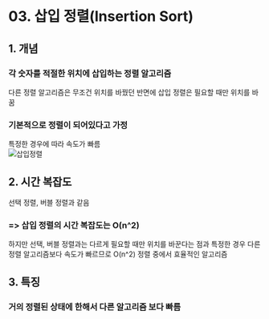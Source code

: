 # 03. 삽입 정렬(Insertion Sort)  

## 1. 개념  
### 각 숫자를 적절한 위치에 삽입하는 정렬 알고리즘  
다른 정렬 알고리즘은 무조건 위치를 바꿨던 반면에 삽입 정렬은 필요할 때만 위치를 바꿈  
### 기본적으로 정렬이 되어있다고 가정  
특정한 경우에 따라 속도가 빠름  
![삽입정렬](https://user-images.githubusercontent.com/31130917/105148881-3c279f00-5b46-11eb-9d46-eb2541154cc3.PNG)  

## 2. 시간 복잡도  
선택 정렬, 버블 정렬과 같음  
### => 삽입 정렬의 시간 복잡도는 O(n^2)  
하지만 선택, 버블 정렬과는 다르게 필요할 때만 위치를 바꾼다는 점과 특정한 경우 다른 정렬 알고리즘보다 속도가 빠르므로 O(n^2) 정렬 중에서 효율적인 알고리즘  

## 3. 특징  
### 거의 정렬된 상태에 한해서 다른 알고리즘 보다 빠름  